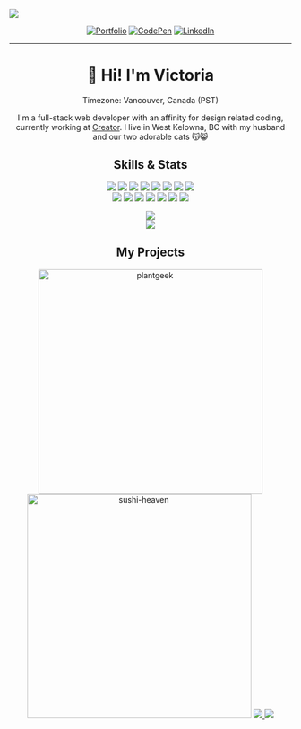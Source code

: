 [![](https://user-images.githubusercontent.com/73324816/118895355-dc09f500-b8ba-11eb-912e-6d1b4882e0bb.png)](https://victoriapeart.com)

<div align='center'>
  
[![Portfolio](https://img.shields.io/badge/PORTFOLIO-000000?style=for-the-badge&logoColor=white)](https://victoriapeart.com)
[![CodePen](https://img.shields.io/badge/Codepen-000000?style=for-the-badge&logo=codepen&logoColor=white)](https://codepen.io/v-prt)
[![LinkedIn](https://img.shields.io/badge/linkedin-000000?style=for-the-badge&logo=linkedin&logoColor=white)](https://linkedin.com/in/victoria-peart)
  
</div>

---

<h1 align='center'>👋 Hi! I'm Victoria</h1>
<p align='center'>Timezone: Vancouver, Canada (PST)</p>
<p align='center'>I'm a full-stack web developer with an affinity for design related coding, currently working at <a href='https://creator.co'>Creator</a>. I live in West Kelowna, BC with my husband and our two adorable cats 😽😸</p>

<h2 align='center'>Skills & Stats</h2>
<div align='center'>
  
![](https://img.shields.io/badge/HTML5-informational?style=flat&logo=HTML5&logoColor=white&color=b47cb3)
![](https://img.shields.io/badge/CSS3-informational?style=flat&logo=CSS3&logoColor=white&color=b47cb3)
![](https://img.shields.io/badge/JavaScript-informational?style=flat&logo=JavaScript&logoColor=white&color=b47cb3)
![](https://img.shields.io/badge/TypeScript-informational?style=flat&logo=TypeScript&logoColor=white&color=b47cb3)
![](https://img.shields.io/badge/PHP-informational?style=flat&logo=PHP&logoColor=white&color=b47cb3)
![](https://img.shields.io/badge/Wordpress-informational?style=flat&logo=Wordpress&logoColor=white&color=b47cb3)
![](https://img.shields.io/badge/React-informational?style=flat&logo=React&logoColor=white&color=b47cb3)
![](https://img.shields.io/badge/Redux-informational?style=flat&logo=Redux&logoColor=white&color=b47cb3)
<br/>
![](https://img.shields.io/badge/Express-informational?style=flat&logo=Express&logoColor=white&color=b47cb3)
![](https://img.shields.io/badge/Node-informational?style=flat&logo=Node.js&logoColor=white&color=b47cb3)
![](https://img.shields.io/badge/MongoDB-informational?style=flat&logo=MongoDB&logoColor=white&color=b47cb3)
![](https://img.shields.io/badge/MySQL-informational?style=flat&logo=MySQL&logoColor=white&color=b47cb3)
![](https://img.shields.io/badge/GitHub-informational?style=flat&logo=GitHub&logoColor=white&color=b47cb3)
![](https://img.shields.io/badge/VS_Code-informational?style=flat&logo=Visual-Studio-Code&logoColor=white&color=b47cb3)
![](https://img.shields.io/badge/Jira-informational?style=flat&logo=Jira&logoColor=white&color=b47cb3)
</div>

<p align='center'>
  <img src="https://github-readme-stats.vercel.app/api?username=v-prt&title_color=ff8533&icon_color=b47cb3&bg_color=292b57&text_color=ffffff&show_icons=true&count_private=true&include_all_commits=true&hide_border=true&custom_title=My GitHub Stats" />
  <br/>
  <img src="https://github-readme-stats.vercel.app/api/top-langs/?username=v-prt&title_color=ff8533&icon_color=b47cb3&bg_color=292b57&text_color=ffffff&hide_border=true&layout=compact&custom_title=My Languages" />
</p>

<h2 align='center'>My Projects</h2>
<p align='center'>
  <img width="400" alt="plantgeek" src="https://user-images.githubusercontent.com/73324816/154877927-9e52912c-3e1d-4671-abc8-ac0b832b1e34.gif" />
  <img width="400" alt="sushi-heaven" src="https://user-images.githubusercontent.com/73324816/156939198-9a578b6c-6f13-46a0-af7f-ecdf4aa15d04.gif" />
  <a href="https://github.com/v-prt/plantgeek">
    <img src="https://github-readme-stats.vercel.app/api/pin/?username=v-prt&repo=plantgeek&title_color=5d9e2e&bg_color=E5EFDC" />
  </a>
  <a href="https://github.com/v-prt/sushi-heaven">
    <img src="https://github-readme-stats.vercel.app/api/pin/?username=v-prt&repo=sushi-heaven&title_color=ff6db6&bg_color=feeabf" />
  </a>
</p>
